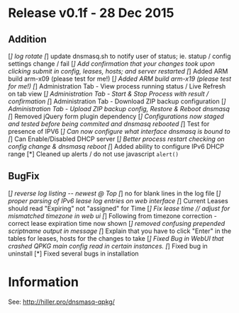 # Release v0.1f - 28 Dec 2015

## Addition
[*] log rotate
[*] update dnsmasq.sh to notify user of status; ie. statup / config settings change / fail
[*] Add confirmation that your changes took upon clicking submit in config, leases, hosts; and server restarted
[*] Added ARM build arm-x09 (please test for me!)
[*] Added ARM build arm-x19 (please test for me!)
[*] Administration Tab - View process running status / Live Refresh on tab view
[*] Administration Tab - Start & Stop Process with result / confirmation
[*] Administration Tab - Download ZIP backup configuration
[*] Administration Tab - Upload ZIP backup config, Restore & Reboot dnsmasq
[*] Removed jQuery form plugin dependency
[*] Configurations now staged and tested before being commited and dnsmasq rebooted
[*] Test for presence of IPV6
[*] Can now configure what interface dnsmasq is bound to
[*] Can Enable/Disabled DHCP server
[*] Better process restart checking on config change & dnsmasq reboot
[*] Added ability to configure IPv6 DHCP range
[*] Cleaned up alerts / do not use javascript `alert()`

## BugFix
[*] reverse log listing -- newest @ Top
[*] no <tr> for blank lines in the log file
[*] proper parsing of IPv6 lease log entries on web interface
[*] Current Leases should read "Expiring" not "assigned" for Time
[*] Fix lease time // adjust for mismatched timezone in web ui
[*] Following from timezone correction - correct lease expiration time now shown
[*] removed confusing prepended scriptname output in message
[*] Explain that you have to click "Enter" in the tables for leases, hosts for the changes to take
[*] Fixed Bug in WebUI that crashed QPKG main config read in certain instances.
[*] Fixed bug in uninstall
[*] Fixed several bugs in installation

# Information
See: <http://hiller.pro/dnsmasq-qpkg/>

